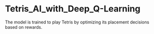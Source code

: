 # Tetris_AI_with_Deep_Q-Learning
The model is trained to play Tetris by optimizing its placement decisions based on rewards.
